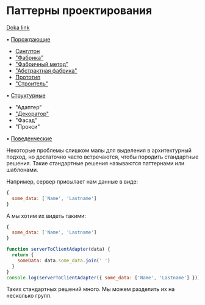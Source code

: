 # Паттерны проектирования
[Doka link](https://doka.guide/tools/design-patterns-creational/)  
  
• [Порождающие](./Creational_Patterns.md)  
+ [Синглтон](./Creational_Patterns.md#синглтон-или-одиночка)
+ ["Фабрика"](./Creational_Patterns.md#«фабрика») 
+ ["Фабричный метод"](./Creational_Patterns.md#«фабричный-метод»)  
+ ["Абстрактная фабрика"](./Creational_Patterns.md#«абстрактная-фабрика»)  
+ [Прототип](./Creational_Patterns.md#прототип)  
+ ["Строитель"](./Creational_Patterns.md#строитель)  

• [Структурные](#структурные)  
+ "Адаптер"
+ ["Декоратор"](./Structural_Patterns.md#декоратор)
+ "Фасад"
+ "Прокси"

• [Поведенческие](#поведенческие)  

Некоторые проблемы слишком малы для выделения в архитектурный подход, но достаточно часто встречаются, чтобы породить стандартные решения. Такие стандартные решения называются паттернами или шаблонами.  

Например, сервер присылает нам данные в виде:
```javascript
{ 
  some_data: ['Name', 'Lastname'] 
}
```  
А мы хотим их видеть такими:
```javascript
{ 
  some_data: ['Name', 'Lastname'] 
}
```  
```javascript
function serverToClientAdapter(data) {
  return {
    someData: data.some_data.join(' ')
  }
}
console.log(serverToClientAdapter({ some_data: ['Name', 'Lastname'] }))
```  
Таких стандартных решений много. Мы можем разделить их на несколько групп.
